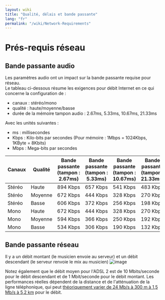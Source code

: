 ```yaml
---
layout: wiki
title: "Qualité, délais et bande passante"
lang: "fr"
permalink: "/wiki/Network-Requirements"
---
```


# Prés-requis réseau

## Bande passante audio

Les paramètres audio ont un impact sur la bande passante requise pour réseau.  
Le tableau ci-dessous résume les exigences pour débit Internet en ce qui concerne la configuration de :

* canaux : stéréo/mono
* qualité : haute/moyenne/basse
* durée de la mémoire tampon audio : 2.67ms, 5.33ms, 10.67ms, 21.33ms

Avec les unités suivantes :

* ms : millisecondes
* Kbps : Kilo-bits par secondes (Pour mémoire : 1Mbps = 1024Kbps, 1KByte = 8Kbits)
* Mbps : Mega-bits par secondes

| Canaux  | Qualité | Bande passante (tampon : 2.67ms) |  Bande passante (tampon : 5.33ms) | Bande passante (tampon : 10.67ms) | Bande passante (tampon : 21.33ms) |
| --------- | ------- | -------- | -------- | -------- | -------- |
| Stéréo    | Haute   | 894 Kbps | 657 Kbps | 541 Kbps | 483 Kbps |
| Stéréo    | Moyenne | 672 Kbps | 444 Kbps | 328 Kbps | 270 Kbps |
| Stéréo    | Basse   | 606 Kbps | 372 Kbps | 256 Kbps | 198 Kbps |
| Mono      | Haute   | 672 Kbps | 444 Kbps | 328 Kbps | 270 Kbps |
| Mono      | Moyenne | 594 Kbps | 366 Kbps | 250 Kbps | 192 Kbps |
| Mono      | Basse   | 534 Kbps | 306 Kbps | 190 Kbps | 132 Kbps |

## Bande passante réseau

Il y a un débit montant (le musicien envoie au serveur) et un débit descendant (le serveur renvoie le mix au musicien) ![image](https://user-images.githubusercontent.com/9108457/100272270-1bced000-2f5b-11eb-87d6-59531470be91.png)

Notez également que le débit moyen pour l'ADSL 2 est de 10 Mbits/seconde pour le débit descendant et de 1 Mbit/seconde pour le débit montant. Les performances réelles dépendent de la distance et de l'atténuation de la ligne téléphonique, qui peut [théoriquement varier de 24 Mb/s à 300 m à 1,5 Mb/s à 5,2 km](https://fr.wikipedia.org/wiki/ADSL#Estimation_du_d%C3%A9bit_maximal_r%C3%A9el_en_fonction_de_la_longueur_de_la_ligne) pour le débit.


